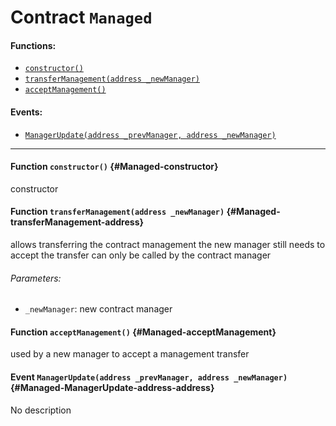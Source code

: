 # Contract `Managed`



#### Functions:
- [`constructor()`](#Managed-constructor)
- [`transferManagement(address _newManager)`](#Managed-transferManagement-address)
- [`acceptManagement()`](#Managed-acceptManagement)

#### Events:
- [`ManagerUpdate(address _prevManager, address _newManager)`](#Managed-ManagerUpdate-address-address)

---

#### Function `constructor()` {#Managed-constructor}
constructor
#### Function `transferManagement(address _newManager)` {#Managed-transferManagement-address}
allows transferring the contract management
the new manager still needs to accept the transfer
can only be called by the contract manager

###### Parameters:
- `_newManager`:    new contract manager
#### Function `acceptManagement()` {#Managed-acceptManagement}
used by a new manager to accept a management transfer

#### Event `ManagerUpdate(address _prevManager, address _newManager)` {#Managed-ManagerUpdate-address-address}
No description
